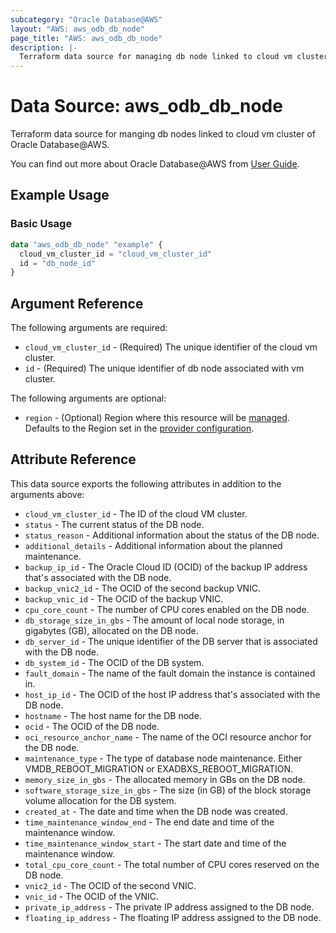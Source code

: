 ```yaml
---
subcategory: "Oracle Database@AWS"
layout: "AWS: aws_odb_db_node"
page_title: "AWS: aws_odb_db_node"
description: |-
  Terraform data source for managing db node linked to cloud vm cluster of Oracle Database@AWS.
---
```


# Data Source: aws_odb_db_node

Terraform data source for manging db nodes linked to cloud vm cluster of Oracle Database@AWS.

You can find out more about Oracle Database@AWS from [User Guide](https://docs.aws.amazon.com/odb/latest/UserGuide/what-is-odb.html).

## Example Usage

### Basic Usage

```terraform
data "aws_odb_db_node" "example" {
  cloud_vm_cluster_id = "cloud_vm_cluster_id"
  id = "db_node_id"
}
```

## Argument Reference

The following arguments are required:

* `cloud_vm_cluster_id` - (Required) The unique identifier of the cloud vm cluster.
* `id` - (Required) The unique identifier of db node associated with vm cluster. 

The following arguments are optional:

* `region` - (Optional) Region where this resource will be [managed](https://docs.aws.amazon.com/general/latest/gr/rande.html#regional-endpoints). Defaults to the Region set in the [provider configuration](https://registry.terraform.io/providers/hashicorp/aws/latest/docs#aws-configuration-reference).

## Attribute Reference

This data source exports the following attributes in addition to the arguments above:

* `cloud_vm_cluster_id` - The ID of the cloud VM cluster.
* `status` - The current status of the DB node.
* `status_reason` - Additional information about the status of the DB node.
* `additional_details` - Additional information about the planned maintenance.
* `backup_ip_id` - The Oracle Cloud ID (OCID) of the backup IP address that's associated with the DB node.
* `backup_vnic2_id` - The OCID of the second backup VNIC.
* `backup_vnic_id` - The OCID of the backup VNIC.
* `cpu_core_count` - The number of CPU cores enabled on the DB node.
* `db_storage_size_in_gbs` - The amount of local node storage, in gigabytes (GB), allocated on the DB node.
* `db_server_id` - The unique identifier of the DB server that is associated with the DB node.
* `db_system_id` - The OCID of the DB system.
* `fault_domain` - The name of the fault domain the instance is contained in.
* `host_ip_id` - The OCID of the host IP address that's associated with the DB node.
* `hostname` - The host name for the DB node.
* `ocid` - The OCID of the DB node.
* `oci_resource_anchor_name` - The name of the OCI resource anchor for the DB node.
* `maintenance_type` - The type of database node maintenance. Either VMDB_REBOOT_MIGRATION or EXADBXS_REBOOT_MIGRATION.
* `memory_size_in_gbs` - The allocated memory in GBs on the DB node.
* `software_storage_size_in_gbs` - The size (in GB) of the block storage volume allocation for the DB system.
* `created_at` - The date and time when the DB node was created.
* `time_maintenance_window_end` - The end date and time of the maintenance window.
* `time_maintenance_window_start` - The start date and time of the maintenance window.
* `total_cpu_core_count` - The total number of CPU cores reserved on the DB node.
* `vnic2_id` - The OCID of the second VNIC.
* `vnic_id` - The OCID of the VNIC.
* `private_ip_address` - The private IP address assigned to the DB node.
* `floating_ip_address` - The floating IP address assigned to the DB node.
